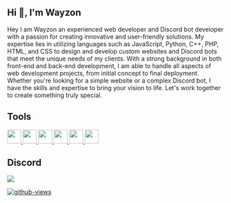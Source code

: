 
  ## Hi 👋, I'm Wayzon
  
Hey I am Wayzon an experienced web developer and Discord bot developer with a passion for creating innovative and user-friendly solutions. My expertise lies in utilizing languages such as JavaScript, Python, C++, PHP, HTML, and CSS to design and develop custom websites and Discord bots that meet the unique needs of my clients. With a strong background in both front-end and back-end development, I am able to handle all aspects of web development projects, from initial concept to final deployment. Whether you're looking for a simple website or a complex Discord bot, I have the skills and expertise to bring your vision to life. Let's work together to create something truly special.

<h2> Tools </h2>
<a href = https://github.com/Nico105?tab=repositories&q=&type=&language=javascript&sort= > <img width = '32px' src = 'https://raw.githubusercontent.com/rahulbanerjee26/githubAboutMeGenerator/main/icons/javascript.svg'> </a>
<a href = https://github.com/Nico105?tab=repositories&q=&type=&language=html&sort= > <img width = '32px' src = 'https://raw.githubusercontent.com/rahulbanerjee26/githubAboutMeGenerator/main/icons/html.svg'> </a>
<a href = https://github.com/Nico105?tab=repositories&q=&type=&language=css&sort= > <img width = '32px' src = 'https://raw.githubusercontent.com/rahulbanerjee26/githubAboutMeGenerator/main/icons/css.svg'> </a>
<a href = https://github.com/Nico105?tab=repositories&q=&type=&language=nodejs&sort= > <img width = '32px' src = 'https://raw.githubusercontent.com/rahulbanerjee26/githubAboutMeGenerator/main/icons/nodejs.svg'> </a>
<a href = https://github.com/Nico105?tab=repositories&q=&type=&language=mongodb&sort= > <img width = '32px' src = 'https://raw.githubusercontent.com/rahulbanerjee26/githubAboutMeGenerator/main/icons/mongodb.svg'> </a>
<a href = https://github.com/Nico105?tab=repositories&q=&type=&language=photoshop&sort= > <img width = '32px' src = 'https://raw.githubusercontent.com/rahulbanerjee26/githubAboutMeGenerator/main/icons/photoshop.svg'> </a>

<h2>Discord</h2>

<img src="https://lanyard-profile-readme.vercel.app/api/499977210782941195">

[![github-views](https://komarev.com/ghpvc/?username=MaxiAirforce&color=brightgreen)](https://github.com/MaxiAirforce)
